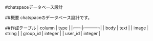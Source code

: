 #chatspaceデータベース設計

##概要
chatspaceのデータベース設計です。

##作成テーブル
| column | type |
|:—–:|:———-:|
| body | text |
| image | string |
| group_id | integer |
| user_id | integer |